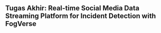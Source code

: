 ## Tugas Akhir: Real-time Social Media Data Streaming Platform for Incident Detection with FogVerse 

